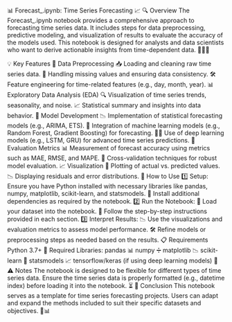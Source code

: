 📊 Forecast_.ipynb: Time Series Forecasting 📈
🔍 Overview
The Forecast_.ipynb notebook provides a comprehensive approach to forecasting time series data. It includes steps for data preprocessing, predictive modeling, and visualization of results to evaluate the accuracy of the models used. This notebook is designed for analysts and data scientists who want to derive actionable insights from time-dependent data. 🧑‍💻📅

💡 Key Features
🔧 Data Preprocessing
📥 Loading and cleaning raw time series data.
🚫 Handling missing values and ensuring data consistency.
🛠️ Feature engineering for time-related features (e.g., day, month, year).
📊 Exploratory Data Analysis (EDA)
🔍 Visualization of time series trends, seasonality, and noise.
📈 Statistical summary and insights into data behavior.
🧠 Model Development
📉 Implementation of statistical forecasting models (e.g., ARIMA, ETS).
🤖 Integration of machine learning models (e.g., Random Forest, Gradient Boosting) for forecasting.
🧑‍🏫 Use of deep learning models (e.g., LSTM, GRU) for advanced time series predictions.
📏 Evaluation Metrics
📊 Measurement of forecast accuracy using metrics such as MAE, RMSE, and MAPE.
🔄 Cross-validation techniques for robust model evaluation.
📈 Visualization
🎨 Plotting of actual vs. predicted values.
📉 Displaying residuals and error distributions.
🚀 How to Use
1️⃣ Setup:
Ensure you have Python installed with necessary libraries like pandas, numpy, matplotlib, scikit-learn, and statsmodels. 🐍
Install additional dependencies as required by the notebook.
2️⃣ Run the Notebook:
🔄 Load your dataset into the notebook.
📝 Follow the step-by-step instructions provided in each section.
3️⃣ Interpret Results:
📉 Use the visualizations and evaluation metrics to assess model performance.
🛠️ Refine models or preprocessing steps as needed based on the results.
📋 Requirements
Python 3.7+ 🐍
Required Libraries:
pandas 📊
numpy ➗
matplotlib 📉
scikit-learn 🧠
statsmodels 📈
tensorflow/keras (if using deep learning models) 🤖
⚠️ Notes
The notebook is designed to be flexible for different types of time series data.
Ensure the time series data is properly formatted (e.g., datetime index) before loading it into the notebook. ⏳
💬 Conclusion
This notebook serves as a template for time series forecasting projects. Users can adapt and expand the methods included to suit their specific datasets and objectives. 🔧📊

